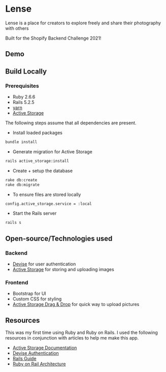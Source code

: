 # Lense

Lense is a place for creators to explore freely and share their photography with others

Built for the Shopify Backend Challenge 2021!

## Demo

## Build Locally

### Prerequisites
* Ruby 2.6.6
* Rails 5.2.5
* [yarn](https://classic.yarnpkg.com/en/docs/install/)
* [Active Storage](https://github.com/rails/rails/tree/main/activestorage)

The following steps assume that all dependencies are present.

- Install loaded packages

```bash
bundle install 
```
- Generate migration for Active Storage
```bash
rails active_storage:install
```
- Create + setup the database

```bash
rake db:create
rake db:migrate
```
- To ensure files are stored locally

```bash
config.active_storage.service = :local
```
- Start the Rails server

```bash
rails s
```

## Open-source/Technologies used
### Backend
* [Devise](https://github.com/heartcombo/devise) for user authentication
* [Active Storage](https://github.com/rails/rails/tree/main/activestorage) for storing and uploading images

### Frontend
* Bootstrap for UI
* Custom CSS for styling
* [Active Storage Drag & Drop](https://github.com/rails/rails/tree/main/activestorage) for quick way to upload pictures

## Resources

This was my first time using Ruby and Ruby on Rails. I used the following resources in conjunction with articles to help me make this app.
* [Active Storage Documentation](https://edgeguides.rubyonrails.org/active_storage_overview.html)
* [Devise Authentication](https://guides.railsgirls.com/devise)
* [Rails Guide](https://guides.rubyonrails.org/v5.0/getting_started.html)
* [Ruby on Rail Architecture](https://www.educative.io/blog/ruby-on-rails)